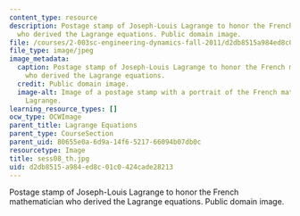 ```yaml
---
content_type: resource
description: Postage stamp of Joseph-Louis Lagrange to honor the French mathematician
  who derived the Lagrange equations. Public domain image.
file: /courses/2-003sc-engineering-dynamics-fall-2011/d2db8515a984ed8c01c0424cade28213_sess08_th.jpg
file_type: image/jpeg
image_metadata:
  caption: Postage stamp of Joseph-Louis Lagrange to honor the French mathematician
    who derived the Lagrange equations.
  credit: Public domain image.
  image-alt: Image of a postage stamp with a portrait of the French mathematician
    Lagrange.
learning_resource_types: []
ocw_type: OCWImage
parent_title: Lagrange Equations
parent_type: CourseSection
parent_uid: 80655e0a-6d9a-14f6-5217-66094b07db0c
resourcetype: Image
title: sess08_th.jpg
uid: d2db8515-a984-ed8c-01c0-424cade28213
---
```

Postage stamp of Joseph-Louis Lagrange to honor the French mathematician who derived the Lagrange equations. Public domain image.


